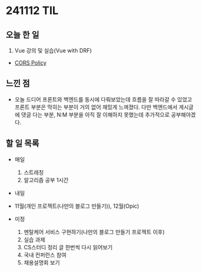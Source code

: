 # 241112 TIL

## 오늘 한 일
1. Vue 강의 및 실습(Vue with DRF)
  - [CORS Policy](../Vue/CORS_Policy.md)


## 느낀 점
  - 오늘 드디어 프론트와 백엔드를 동시에 다뤄보았는데 흐름을 잘 따라갈 수 있었고 프론트 부분은 막히는 부분이 거의 없어 재밌게 느껴졌다. 다만 백엔드에서 게시글에 댓글 다는 부분, N:M 부분을 아직 잘 이해하지 못했는데 추가적으로 공부해야겠다.

## 할 일 목록
  - 매일
    1. 스트레칭
    2. 알고리즘 공부 1시간

  - 내일
  
  - 11월(개인 프로젝트(나만의 블로그 만들기)), 12월(Opic)

  - 미정
    1. 멘탈케어 서비스 구현하기(나만의 블로그 만들기 프로젝트 이후)
    2. 실습 과제
    3. CS스터디 정리 글 한번씩 다시 읽어보기
    4. 국내 컨퍼런스 참여
    5. 채용설명회 보기